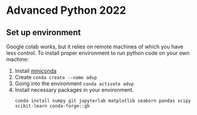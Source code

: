 # Advanced Python 2022

## Set up environment
Google colab works, but it relies on remote machines of which you have less control. To install proper environment to run python code on your own machine:
1. Install [miniconda](https://docs.conda.io/en/latest/miniconda.html#)
2. Create `conda create --name advp`
3. Going into the environment `conda activate advp`
4. Install necessary packages in your environment. 
	```
	conda install numpy git jupyterlab matplotlib seaborn pandas scipy scikit-learn conda-forge::gh
	```

